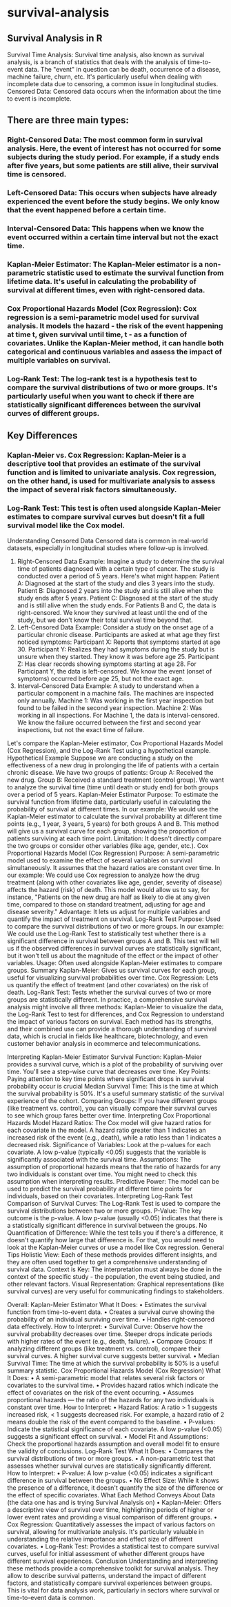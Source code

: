 # survival-analysis
## Survival Analysis in R
Survival Time Analysis: Survival time analysis, also known as survival analysis, is a branch of statistics that deals with the analysis of time-to-event data. The "event" in question can be death, occurrence of a disease, machine failure, churn, etc. It's particularly useful when dealing with incomplete data due to censoring, a common issue in longitudinal studies.
Censored Data: Censored data occurs when the information about the time to event is incomplete. 

## There are three main types:
### Right-Censored Data: The most common form in survival analysis. Here, the event of interest has not occurred for some subjects during the study period. For example, if a study ends after five years, but some patients are still alive, their survival time is censored.
### Left-Censored Data: This occurs when subjects have already experienced the event before the study begins. We only know that the event happened before a certain time.
### Interval-Censored Data: This happens when we know the event occurred within a certain time interval but not the exact time.
### Kaplan-Meier Estimator: The Kaplan-Meier estimator is a non-parametric statistic used to estimate the survival function from lifetime data. It's useful in calculating the probability of survival at different times, even with right-censored data.
### Cox Proportional Hazards Model (Cox Regression): Cox regression is a semi-parametric model used for survival analysis. It models the hazard - the risk of the event happening at time t, given survival until time, t - as a function of covariates. Unlike the Kaplan-Meier method, it can handle both categorical and continuous variables and assess the impact of multiple variables on survival.
### Log-Rank Test: The log-rank test is a hypothesis test to compare the survival distributions of two or more groups. It's particularly useful when you want to check if there are statistically significant differences between the survival curves of different groups.
## Key Differences
### Kaplan-Meier vs. Cox Regression: Kaplan-Meier is a descriptive tool that provides an estimate of the survival function and is limited to univariate analysis. Cox regression, on the other hand, is used for multivariate analysis to assess the impact of several risk factors simultaneously.
### Log-Rank Test: This test is often used alongside Kaplan-Meier estimates to compare survival curves but doesn't fit a full survival model like the Cox model.

Understanding Censored Data
Censored data is common in real-world datasets, especially in longitudinal studies where follow-up is involved.
1. Right-Censored Data
Example: Imagine a study to determine the survival time of patients diagnosed with a certain type of cancer. The study is conducted over a period of 5 years. Here's what might happen:
Patient A: Diagnosed at the start of the study and dies 3 years into the study.
Patient B: Diagnosed 2 years into the study and is still alive when the study ends after 5 years.
Patient C: Diagnosed at the start of the study and is still alive when the study ends.
For Patients B and C, the data is right-censored. We know they survived at least until the end of the study, but we don't know their total survival time beyond that.
2. Left-Censored Data
Example: Consider a study on the onset age of a particular chronic disease. Participants are asked at what age they first noticed symptoms:
Participant X: Reports that symptoms started at age 30.
Participant Y: Realizes they had symptoms during the study but is unsure when they started. They know it was before age 25.
Participant Z: Has clear records showing symptoms starting at age 28.
For Participant Y, the data is left-censored. We know the event (onset of symptoms) occurred before age 25, but not the exact age.
3. Interval-Censored Data
Example: A study to understand when a particular component in a machine fails. The machines are inspected only annually.
Machine 1: Was working in the first year inspection but found to be failed in the second year inspection.
Machine 2: Was working in all inspections.
For Machine 1, the data is interval-censored. We know the failure occurred between the first and second year inspections, but not the exact time of failure.

Let's compare the Kaplan-Meier estimator, Cox Proportional Hazards Model (Cox Regression), and the Log-Rank Test using a hypothetical example.
Hypothetical Example
Suppose we are conducting a study on the effectiveness of a new drug in prolonging the life of patients with a certain chronic disease. We have two groups of patients:
Group A: Received the new drug.
Group B: Received a standard treatment (control group).
We want to analyze the survival time (time until death or study end) for both groups over a period of 5 years.
Kaplan-Meier Estimator
Purpose: To estimate the survival function from lifetime data, particularly useful in calculating the probability of survival at different times.
In our example: We would use the Kaplan-Meier estimator to calculate the survival probability at different time points (e.g., 1 year, 3 years, 5 years) for both groups A and B. This method will give us a survival curve for each group, showing the proportion of patients surviving at each time point.
Limitation: It doesn't directly compare the two groups or consider other variables (like age, gender, etc.).
Cox Proportional Hazards Model (Cox Regression)
Purpose: A semi-parametric model used to examine the effect of several variables on survival simultaneously. It assumes that the hazard ratios are constant over time.
In our example: We could use Cox regression to analyze how the drug treatment (along with other covariates like age, gender, severity of disease) affects the hazard (risk) of death. This model would allow us to say, for instance, "Patients on the new drug are half as likely to die at any given time, compared to those on standard treatment, adjusting for age and disease severity."
Advantage: It lets us adjust for multiple variables and quantify the impact of treatment on survival.
Log-Rank Test
Purpose: Used to compare the survival distributions of two or more groups.
In our example: We could use the Log-Rank Test to statistically test whether there is a significant difference in survival between groups A and B. This test will tell us if the observed differences in survival curves are statistically significant, but it won't tell us about the magnitude of the effect or the impact of other variables.
Usage: Often used alongside Kaplan-Meier estimates to compare groups.
Summary
Kaplan-Meier: Gives us survival curves for each group, useful for visualizing survival probabilities over time.
Cox Regression: Lets us quantify the effect of treatment (and other covariates) on the risk of death.
Log-Rank Test: Tests whether the survival curves of two or more groups are statistically different.
In practice, a comprehensive survival analysis might involve all three methods: Kaplan-Meier to visualize the data, the Log-Rank Test to test for differences, and Cox Regression to understand the impact of various factors on survival. Each method has its strengths, and their combined use can provide a thorough understanding of survival data, which is crucial in fields like healthcare, biotechnology, and even customer behavior analysis in ecommerce and telecommunications.

Interpreting Kaplan-Meier Estimator
Survival Function: Kaplan-Meier provides a survival curve, which is a plot of the probability of surviving over time. You'll see a step-wise curve that decreases over time.
Key Points: Paying attention to key time points where significant drops in survival probability occur is crucial
Median Survival Time: This is the time at which the survival probability is 50%. It's a useful summary statistic of the survival experience of the cohort.
Comparing Groups: If you have different groups (like treatment vs. control), you can visually compare their survival curves to see which group fares better over time.
Interpreting Cox Proportional Hazards Model
Hazard Ratios: The Cox model will give hazard ratios for each covariate in the model. A hazard ratio greater than 1 indicates an increased risk of the event (e.g., death), while a ratio less than 1 indicates a decreased risk.
Significance of Variables: Look at the p-values for each covariate. A low p-value (typically <0.05) suggests that the variable is significantly associated with the survival time.
Assumptions: The assumption of proportional hazards means that the ratio of hazards for any two individuals is constant over time. You might need to check this assumption when interpreting results.
Predictive Power: The model can be used to predict the survival probability at different time points for individuals, based on their covariates.
Interpreting Log-Rank Test
Comparison of Survival Curves: The Log-Rank Test is used to compare the survival distributions between two or more groups.
P-Value: The key outcome is the p-value. A low p-value (usually <0.05) indicates that there is a statistically significant difference in survival between the groups.
No Quantification of Difference: While the test tells you if there's a difference, it doesn't quantify how large that difference is. For that, you would need to look at the Kaplan-Meier curves or use a model like Cox regression.
General Tips
Holistic View: Each of these methods provides different insights, and they are often used together to get a comprehensive understanding of survival data.
Context is Key: The interpretation must always be done in the context of the specific study - the population, the event being studied, and other relevant factors.
Visual Representation: Graphical representations (like survival curves) are very useful for communicating findings to stakeholders.

Overall:
Kaplan-Meier Estimator
What It Does:
•	Estimates the survival function from time-to-event data.
•	Creates a survival curve showing the probability of an individual surviving over time.
•	Handles right-censored data effectively.
How to Interpret:
•	Survival Curve: Observe how the survival probability decreases over time. Steeper drops indicate periods with higher rates of the event (e.g., death, failure).
•	Compare Groups: If analyzing different groups (like treatment vs. control), compare their survival curves. A higher survival curve suggests better survival.
•	Median Survival Time: The time at which the survival probability is 50% is a useful summary statistic.
Cox Proportional Hazards Model (Cox Regression)
What It Does:
•	A semi-parametric model that relates several risk factors or covariates to the survival time.
•	Provides hazard ratios which indicate the effect of covariates on the risk of the event occurring.
•	Assumes proportional hazards — the ratio of the hazards for any two individuals is constant over time.
How to Interpret:
•	Hazard Ratios: A ratio > 1 suggests increased risk, < 1 suggests decreased risk. For example, a hazard ratio of 2 means double the risk of the event compared to the baseline.
•	P-values: Indicate the statistical significance of each covariate. A low p-value (<0.05) suggests a significant effect on survival.
•	Model Fit and Assumptions: Check the proportional hazards assumption and overall model fit to ensure the validity of conclusions.
Log-Rank Test
What It Does:
•	Compares the survival distributions of two or more groups.
•	A non-parametric test that assesses whether survival curves are statistically significantly different.
How to Interpret:
•	P-value: A low p-value (<0.05) indicates a significant difference in survival between the groups.
•	No Effect Size: While it shows the presence of a difference, it doesn't quantify the size of the difference or the effect of specific covariates.
What Each Method Conveys About Data (the data one has and is trying Survival Analysis on)
•	Kaplan-Meier: Offers a descriptive view of survival over time, highlighting periods of higher or lower event rates and providing a visual comparison of different groups.
•	Cox Regression: Quantitatively assesses the impact of various factors on survival, allowing for multivariate analysis. It's particularly valuable in understanding the relative importance and effect size of different covariates.
•	Log-Rank Test: Provides a statistical test to compare survival curves, useful for initial assessment of whether different groups have different survival experiences.
Conclusion
Understanding and interpreting these methods provide a comprehensive toolkit for survival analysis. They allow to describe survival patterns, understand the impact of different factors, and statistically compare survival experiences between groups. This is vital for data analysis work, particularly in sectors where survival or time-to-event data is common.



